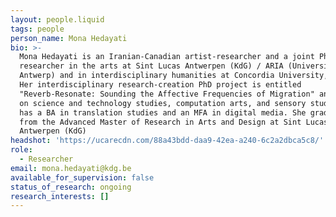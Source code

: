```yaml
---
layout: people.liquid
tags: people
person_name: Mona Hedayati
bio: >-
  Mona Hedayati is an Iranian-Canadian artist-researcher and a joint PhD
  researcher in the arts at Sint Lucas Antwerpen (KdG) / ARIA (University of
  Antwerp) and in interdisciplinary humanities at Concordia University, Canada.
  Her interdisciplinary research-creation PhD project is entitled
  "Reverb-Resonate: Sounding the Affective Frequencies of Migration" and draws
  on science and technology studies, computation arts, and sensory studies. Mona
  has a BA in translation studies and an MFA in digital media. She graduated
  from the Advanced Master of Research in Arts and Design at Sint Lucas
  Antwerpen (KdG)
headshot: 'https://ucarecdn.com/88a43bdd-daa9-42ea-a240-6c2a2dbca5c8/'
role:
  - Researcher
email: mona.hedayati@kdg.be
available_for_supervision: false
status_of_research: ongoing
research_interests: []
---
```


